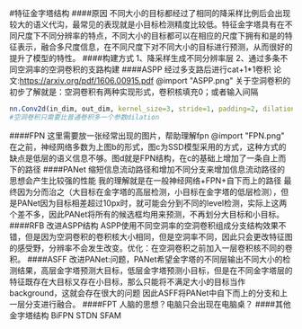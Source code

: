 #特征金字塔结构
####原因
不同大小的目标都经过了相同的降采样比例后会出现较大的语义代沟，最常见的表现就是小目标检测精度比较低。特征金字塔具有在不同尺度下不同分辨率的特点，不同大小的目标都可以在相应的尺度下拥有和是的特征表示，融合多尺度信息，在不同尺度下对不同大小的目标进行预测，从而很好的提升了模型的特性。
####构建方式
1、降采样生成不同分辨率层
2、通过多条不同空洞率的空洞卷积的支路构建
####ASPP
经过多支路后进行cat+1*1卷积
论文:https://arxiv.org/pdf/1606.00915.pdf
@import "ASPP.png"
关于空洞卷积的初步了解就是：空洞卷积有两种实现形式，卷积核填充0；或者输入间隔
```r
nn.Conv2d(in_dim, out_dim, kernel_size=3, stride=1, padding=2, dilation=2)
#空洞卷积只需要比普通卷积多一个参数dilation
```
####FPN
这里需要放一张经常出现的图片，帮助理解fpn
@import "FPN.png"
在之前，神经网络多数为上图b的形式，图c为SSD模型采用的方式，这种方式的缺点是低层的语义信息不够。图d就是FPN结构，在c的基础上增加了一条自上而下的路径
####PANet
缩短信息流动路径和增加不同分支来增加信息流动路径的思想会产生比较强的性能
我的理解就是在一般神经网络+FPN+自下而上的路径
最终因为分而治之（大目标在金字塔的高层检测，小目标在金字塔的低层检测），但是PANet因为目标相差超过10px时，就可能会分到不同的level检测，实际上这两个差不多，因此PANet将所有的候选框均用来预测，不再划分大目标和小目标。
####RFB
改进ASPP结构
ASPP使用不同空洞率的空洞卷积组成分支结构效果不错，但是因为空洞卷积的卷积核大小相同，但是空洞率不同，因此只会更改特征图的感受野，分辨率不会发生改变。优化：在空洞卷积之前加入一层卷积核不同的卷积。
####ASFF
改进PANet:问题，PANet希望金字塔的不同层输出不同大小的检测结果，高层金字塔预测大目标，低层金字塔预测小目标，但是在不同金字塔层的特征既存在大目标又存在小目标，那么只能将不满足大小的目标当作background，这就会存在很大的问题
因此ASFF将PANet中自下而上的分支和上一层分支进行融合。
####FPT
人脑的思想？电脑只会出现在电脑桌？
####其他金字塔结构
BiFPN
STDN
SFAM
